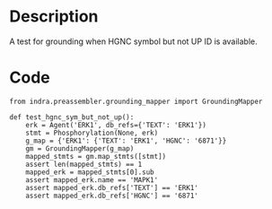 # Description
A test for grounding when HGNC symbol but not UP ID is available.

# Code
```
from indra.preassembler.grounding_mapper import GroundingMapper

def test_hgnc_sym_but_not_up():
    erk = Agent('ERK1', db_refs={'TEXT': 'ERK1'})
    stmt = Phosphorylation(None, erk)
    g_map = {'ERK1': {'TEXT': 'ERK1', 'HGNC': '6871'}}
    gm = GroundingMapper(g_map)
    mapped_stmts = gm.map_stmts([stmt])
    assert len(mapped_stmts) == 1
    mapped_erk = mapped_stmts[0].sub
    assert mapped_erk.name == 'MAPK1'
    assert mapped_erk.db_refs['TEXT'] == 'ERK1'
    assert mapped_erk.db_refs['HGNC'] == '6871'

```
